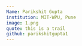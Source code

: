 ```yaml
---
Name: Parikshit Gupta
institution: MIT-WPU, Pune
image: 1.png
quote: this is a trail
github: parikshitgupta1
---
```

